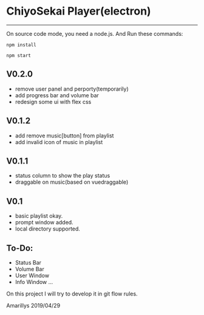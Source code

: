 # ChiyoSekai Player(electron)
---

On source code mode, you need a node.js. And Run these commands:

`npm install`

`npm start`

## V0.2.0

+ remove user panel and perporty(temporarily)
+ add progress bar and volume bar
+ redesign some ui with flex css

## V0.1.2

+ add remove music[button] from playlist
+ add invalid icon of music in playlist

## V0.1.1

+ status column to show the play status
+ draggable on music(based on vuedraggable)

## V0.1

+ basic playlist okay.
+ prompt window added.
+ local directory supported.

## To-Do:

+ Status Bar
+ Volume Bar
+ User Window
+ Info Window
...

On this project I will try to develop it in git flow rules.

Amarillys 2019/04/29